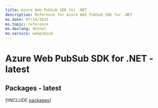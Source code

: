 ```yaml
---
title: Azure Web PubSub SDK for .NET
description: Reference for Azure Web PubSub SDK for .NET
ms.date: 07/24/2025
ms.topic: reference
ms.devlang: dotnet
ms.service: webpubsub
---
```

# Azure Web PubSub SDK for .NET - latest
## Packages - latest
[!INCLUDE [packages](web-pubsub-index.md)]